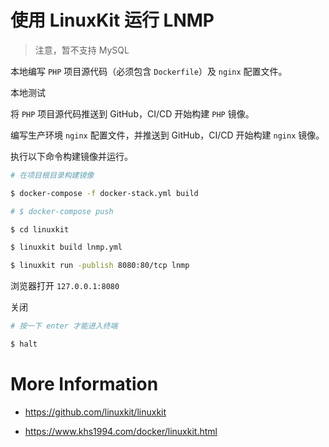# 使用 LinuxKit 运行 LNMP

>注意，暂不支持 MySQL

本地编写 `PHP` 项目源代码（必须包含 `Dockerfile`）及 `nginx` 配置文件。

本地测试

将 `PHP` 项目源代码推送到 GitHub，CI/CD 开始构建 `PHP` 镜像。

编写生产环境 `nginx` 配置文件，并推送到 GitHub，CI/CD 开始构建 `nginx` 镜像。

执行以下命令构建镜像并运行。

```bash
# 在项目根目录构建镜像

$ docker-compose -f docker-stack.yml build

# $ docker-compose push

$ cd linuxkit

$ linuxkit build lnmp.yml

$ linuxkit run -publish 8080:80/tcp lnmp
```

浏览器打开 `127.0.0.1:8080`

关闭

```bash
# 按一下 enter 才能进入终端

$ halt
```

# More Information

* https://github.com/linuxkit/linuxkit

* https://www.khs1994.com/docker/linuxkit.html
